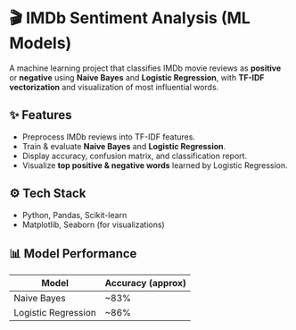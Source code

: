# 🎬 IMDb Sentiment Analysis (ML Models)

A machine learning project that classifies IMDb movie reviews as **positive** or **negative** using **Naive Bayes** and **Logistic Regression**, with **TF-IDF vectorization** and visualization of most influential words.

## ✨ Features
- Preprocess IMDb reviews into TF-IDF features.
- Train & evaluate **Naive Bayes** and **Logistic Regression**.
- Display accuracy, confusion matrix, and classification report.
- Visualize **top positive & negative words** learned by Logistic Regression.

## ⚙️ Tech Stack
- Python, Pandas, Scikit-learn  
- Matplotlib, Seaborn (for visualizations)

## 📊 Model Performance
| Model                | Accuracy (approx) |
|-----------------------|-------------------|
| Naive Bayes           | ~83%              |
| Logistic Regression   | ~86%              |

